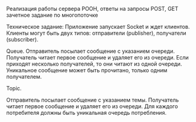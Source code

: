 Реализация работы сервера POOH, 
ответы на запросы POST, GET
зачетное задание по многопоточке

Техническое задание:
Приложение запускает Socket и ждет клиентов.
Клиенты могут быть двух типов: отправители (publisher), получатели (subscriber).

Queue.
Отправитель посылает сообщение с указанием очереди.
Получатель читает первое сообщение и удаляет его из очереди.
Если приходят несколько получателей, то они читают из одной очереди.
Уникальное сообщение может быть прочитано, только одним получателем.



Topic.

Отправитель посылает сообщение с указанием темы.
Получатель читает первое сообщение и удаляет его из очереди.
Для каждого потребителя должны быть уникальная очередь потребления.



